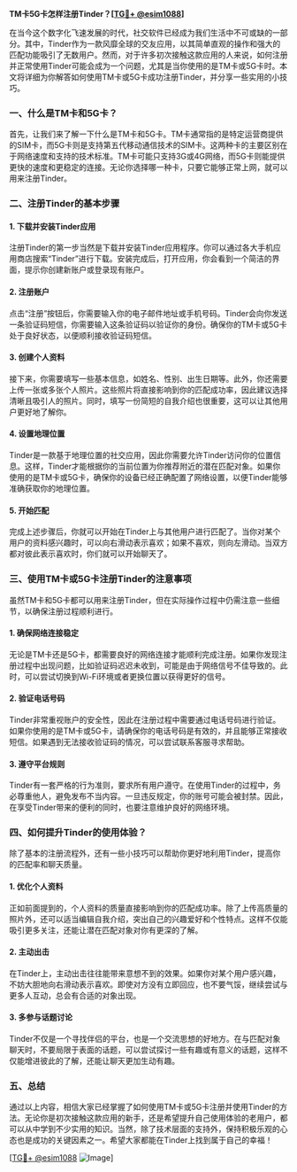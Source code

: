**TM卡5G卡怎样注册Tinder？[[TG💪+ @esim1088](https://t.me/s/esim1088)]**

在当今这个数字化飞速发展的时代，社交软件已经成为我们生活中不可或缺的一部分。其中，Tinder作为一款风靡全球的交友应用，以其简单直观的操作和强大的匹配功能吸引了无数用户。然而，对于许多初次接触这款应用的人来说，如何注册并正常使用Tinder可能会成为一个问题，尤其是当你使用的是TM卡或5G卡时。本文将详细为你解答如何使用TM卡或5G卡成功注册Tinder，并分享一些实用的小技巧。

### 一、什么是TM卡和5G卡？

首先，让我们来了解一下什么是TM卡和5G卡。TM卡通常指的是特定运营商提供的SIM卡，而5G卡则是支持第五代移动通信技术的SIM卡。这两种卡的主要区别在于网络速度和支持的技术标准。TM卡可能只支持3G或4G网络，而5G卡则能提供更快的速度和更稳定的连接。无论你选择哪一种卡，只要它能够正常上网，就可以用来注册Tinder。

### 二、注册Tinder的基本步骤

#### 1. 下载并安装Tinder应用

注册Tinder的第一步当然是下载并安装Tinder应用程序。你可以通过各大手机应用商店搜索“Tinder”进行下载。安装完成后，打开应用，你会看到一个简洁的界面，提示你创建新账户或登录现有账户。

#### 2. 注册账户

点击“注册”按钮后，你需要输入你的电子邮件地址或手机号码。Tinder会向你发送一条验证码短信，你需要输入这条验证码以验证你的身份。确保你的TM卡或5G卡处于良好状态，以便顺利接收验证码短信。

#### 3. 创建个人资料

接下来，你需要填写一些基本信息，如姓名、性别、出生日期等。此外，你还需要上传一张或多张个人照片。这些照片将直接影响到你的匹配成功率，因此建议选择清晰且吸引人的照片。同时，填写一份简短的自我介绍也很重要，这可以让其他用户更好地了解你。

#### 4. 设置地理位置

Tinder是一款基于地理位置的社交应用，因此你需要允许Tinder访问你的位置信息。这样，Tinder才能根据你的当前位置为你推荐附近的潜在匹配对象。如果你使用的是TM卡或5G卡，确保你的设备已经正确配置了网络设置，以便Tinder能够准确获取你的地理位置。

#### 5. 开始匹配

完成上述步骤后，你就可以开始在Tinder上与其他用户进行匹配了。当你对某个用户的资料感兴趣时，可以向右滑动表示喜欢；如果不喜欢，则向左滑动。当双方都对彼此表示喜欢时，你们就可以开始聊天了。

### 三、使用TM卡或5G卡注册Tinder的注意事项

虽然TM卡和5G卡都可以用来注册Tinder，但在实际操作过程中仍需注意一些细节，以确保注册过程顺利进行。

#### 1. 确保网络连接稳定

无论是TM卡还是5G卡，都需要良好的网络连接才能顺利完成注册。如果你发现注册过程中出现问题，比如验证码迟迟未收到，可能是由于网络信号不佳导致的。此时，可以尝试切换到Wi-Fi环境或者更换位置以获得更好的信号。

#### 2. 验证电话号码

Tinder非常重视账户的安全性，因此在注册过程中需要通过电话号码进行验证。如果你使用的是TM卡或5G卡，请确保你的电话号码是有效的，并且能够正常接收短信。如果遇到无法接收验证码的情况，可以尝试联系客服寻求帮助。

#### 3. 遵守平台规则

Tinder有一套严格的行为准则，要求所有用户遵守。在使用Tinder的过程中，务必尊重他人，避免发布不当内容。一旦违反规定，你的账号可能会被封禁。因此，在享受Tinder带来的便利的同时，也要注意维护良好的网络环境。

### 四、如何提升Tinder的使用体验？

除了基本的注册流程外，还有一些小技巧可以帮助你更好地利用Tinder，提高你的匹配率和聊天质量。

#### 1. 优化个人资料

正如前面提到的，个人资料的质量直接影响到你的匹配成功率。除了上传高质量的照片外，还可以适当编辑自我介绍，突出自己的兴趣爱好和个性特点。这样不仅能吸引更多关注，还能让潜在匹配对象对你有更深的了解。

#### 2. 主动出击

在Tinder上，主动出击往往能带来意想不到的效果。如果你对某个用户感兴趣，不妨大胆地向右滑动表示喜欢。即使对方没有立即回应，也不要气馁，继续尝试与更多人互动，总会有合适的对象出现。

#### 3. 多参与话题讨论

Tinder不仅是一个寻找伴侣的平台，也是一个交流思想的好地方。在与匹配对象聊天时，不要局限于表面的话题，可以尝试探讨一些有趣或有意义的话题，这样不仅能增进彼此的了解，还能让聊天更加生动有趣。

### 五、总结

通过以上内容，相信大家已经掌握了如何使用TM卡或5G卡注册并使用Tinder的方法。无论你是初次接触这款应用的新手，还是希望提升自己使用体验的老用户，都可以从中学到不少实用的知识。当然，除了技术层面的支持外，保持积极乐观的心态也是成功的关键因素之一。希望大家都能在Tinder上找到属于自己的幸福！

[[TG💪+ @esim1088](https://t.me/s/esim1088) ![Image](https://i.postimg.cc/4NQfJmqS/Snipaste-2025-05-13-00-14-12.png)]